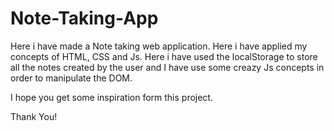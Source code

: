 # Note-Taking-App

Here i have made a Note taking web application. Here i have applied my concepts of HTML, CSS and Js. Here i have used the localStorage to store all the notes created by the user and I have use some creazy Js concepts in order to manipulate the DOM.

I hope you get some inspiration form this project.

Thank You!
